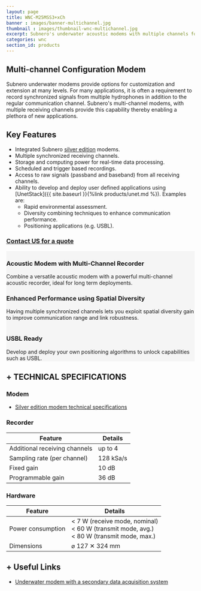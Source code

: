 ```yaml
---
layout: page
title: WNC-M25MSS3+xCh
banner : images/banner-multichannel.jpg
thumbnail : images/thumbnail-wnc-multichannel.jpg
excerpt: Subnero's underwater acoustic modems with multiple channels for high-speed data acquisition.
categories: wnc
section_id: products
---
```


## Multi-channel Configuration Modem

Subnero underwater modems provide options for customization and extension at many levels. For many applications, it is often a requirement to record synchronized signals from multiple hydrophones in addition to the regular communication channel. Subnero's multi-channel modems, with multiple receiving channels provide this capability thereby enabling a plethora of new applications.

## Key Features

- Integrated Subnero [silver edition](./wnc-m25mss3.md) modems.
- Multiple synchronized receiving channels.
- Storage and computing power for real-time data processing.
- Scheduled and trigger based recordings.
- Access to raw signals (passband and baseband) from all receiving channels.
- Ability to develop and deploy user defined applications using [UnetStack]({{ site.baseurl }}{%link products/unet.md %}). Examples are:
  - Rapid environmental assessment.
  - Diversity combining techniques to enhance communication performance.
  - Positioning applications (e.g. USBL).
<!-- - Software upgrade option for [Unity](./unity.md) to enhance communication performance using spatial diversity techniques -->
<!-- - Software upgrade option for enabling [USBL](./usbl.md) functionality -->

<h3><a href="mailto:sales@subnero.com">Contact US for a quote</a></h3>

<div id="embedded"></div>
<div class='full' style='background: #f5f5f5'>

  <div class ='media product' >
    <img class = "align-self-start mr-3" alt="" src="{{site.baseurl}}/images/boxart-wnc-multichannel3.jpg"/>
    <div class='media-body product product-content'>
    <h3 style="text-transform: none;" id="surface">Acoustic Modem with Multi-Channel Recorder</h3>
          <p>Combine a versatile acoustic modem with a powerful multi-channel acoustic recorder, ideal for long term deployments.</p>
    </div>
  </div>
  <div class ='media product' style='background: #f5f5f5' >   
    <div class='media-body product product-content' style='background: #f5f5f5'>
    <h3 style="text-transform: none;">Enhanced Performance using Spatial Diversity</h3>
          <p>Having multiple synchronized channels lets you exploit spatial diversity gain to improve communication range and link robustness.</p>
    </div>
    <img class = "ml-3" alt="" src="{{site.baseurl}}/images/boxart-wnc-multichannel1.png"/> 
  </div>
  <div class ='media product' >
    <img class = "align-self-start mr-3" alt="" src="{{site.baseurl}}/images/boxart-wnc-multichannel2.jpg"/>
    <div class='media-body product product-content'>
    <h3 style="text-transform: none;" id="surface">USBL Ready</h3>
          <p>Develop and deploy your own positioning algorithms to unlock capabilities such as USBL.</p>
    </div>
  </div>
</div>

<div class='two spacing'></div>

<h2 style="text-transform: none;" id="m_techspec">+ TECHNICAL SPECIFICATIONS</h2>

### Modem

- <a href="{{site.baseurl}}/products/wnc-m25mss3.html#s_techspec">Silver edition modem technical specifications</a>

### Recorder

| Feature                                | Details                                   |
| -------------------------------------- | ----------------------------------------- |
|  Additional receiving channels         | up to 4                                   |
|  Sampling rate (per channel)           | 128 kSa/s                                 |
|  Fixed gain                            | 10 dB                                     |
|  Programmable gain                     | 36 dB                                     |

### Hardware

| Feature                                | Details                                   |
| -------------------------------------- | ----------------------------------------- |
| Power consumption                      | < 7 W (receive mode, nominal)<br>< 60 W (transmit mode, avg.)<br>< 80 W (transmit mode, max.)|
| Dimensions                             | ⌀ 127 ✕ 324 mm                            |

## + Useful Links
- [Underwater modem with a secondary data acquisition system](https://subnero.com/wnc/2017/12/12/Underwater-modem-with-multiple-hydrophones.html)

